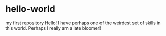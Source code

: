 # hello-world
my first repository
Hello! I have perhaps one of the weirdest set of skills in this world. Perhaps I really am a late bloomer!
